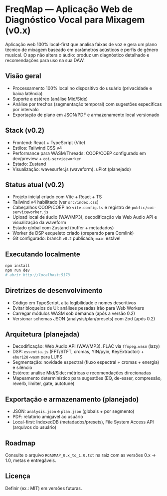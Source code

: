 # FreqMap — Aplicação Web de Diagnóstico Vocal para Mixagem (v0.x)

Aplicação web 100% local-first que analisa faixas de voz e gera um plano técnico de mixagem baseado em parâmetros acústicos e perfis de gênero musical. O app não altera o áudio: produz um diagnóstico detalhado e recomendações para uso na sua DAW.

## Visão geral

- Processamento 100% local no dispositivo do usuário (privacidade e baixa latência)
- Suporte a estéreo (análise Mid/Side)
- Análise por trechos (segmentação temporal) com sugestões específicas por intervalo
- Exportação de plano em JSON/PDF e armazenamento local versionado

## Stack (v0.2)

- Frontend: React + TypeScript (Vite)
- Estilos: Tailwind CSS v4
- Performance para WASM/Threads: COOP/COEP configurado em dev/preview + `coi-serviceworker`
- Estado: Zustand
- Visualização: wavesurfer.js (waveform). uPlot (planejado)

## Status atual (v0.2)

- Projeto inicial criado com Vite + React + TS
- Tailwind v4 habilitado (ver `src/index.css`)
- Cabeçalhos COOP/COEP no `vite.config.ts` e registro de `public/coi-serviceworker.js`
- Upload local de áudio (WAV/MP3), decodificação via Web Audio API e visualização da waveform
- Estado global com Zustand (buffer + metadados)
- Worker de DSP esqueleto criado (preparado para Comlink)
- Git configurado: branch `v0.2` publicada; `main` estável

## Executando localmente

```bash
npm install
npm run dev
# abrir http://localhost:5173
```

## Diretrizes de desenvolvimento

- Código em TypeScript, alta legibilidade e nomes descritivos
- Evitar bloqueios de UI: análises pesadas irão para Web Workers
- Carregar módulos WASM sob demanda (após a versão 0.2)
- Versionar schemas JSON (analysis/plan/presets) com Zod (após 0.2)

## Arquitetura (planejada)

- Decodificação: Web Audio API (WAV/MP3). FLAC via `ffmpeg.wasm` (lazy)
- DSP: `essentia.js` (FFT/STFT, cromas, YIN/pyin, KeyExtractor) + `ebur128-wasm` para LUFS
- Segmentação: novidade espectral (fluxo espectral + cromas + energia) e silêncio
- Estéreo: análise Mid/Side; métricas e recomendações direcionadas
- Mapeamento determinístico para sugestões (EQ, de-esser, compressão, reverb, limiter, gate, autotune)

## Exportação e armazenamento (planejado)

- JSON: `analysis.json` e `plan.json` (globais + por segmento)
- PDF: relatório amigável ao usuário
- Local-first: IndexedDB (metadados/presets), File System Access API (arquivos do usuário)

## Roadmap

Consulte o arquivo `ROADMAP_0.x_to_1.0.txt` na raiz com as versões 0.x → 1.0, metas e entregáveis.

## Licença

Definir (ex.: MIT) em versões futuras.

